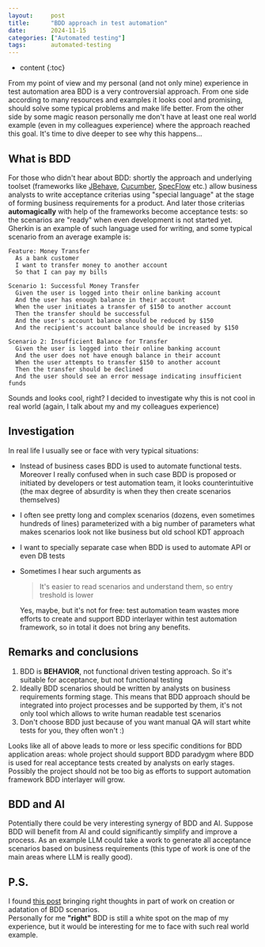 ```yaml
---
layout:     post
title:      "BDD approach in test automation"
date:       2024-11-15
categories: ["Automated testing"]
tags:       automated-testing
---
```


* content
{:toc}

From my point of view and my personal (and not only mine) experience in test automation area BDD is a very controversial approach. From one side according to many resources and examples it looks cool and promising, should solve some typical problems and make life better. From the other side by some magic reason personally me don't have at least one real world example (even in my colleagues experience) where the approach reached this goal. It's time to dive deeper to see why this happens...





## What is BDD

For those who didn't hear about BDD: shortly the approach and underlying toolset (frameworks like [JBehave](https://jbehave.org), [Cucumber](https://cucumber.io), [SpecFlow](https://specflow.org) etc.) allow business analysts to write acceptance criterias using "special language" at the stage of forming business requirements for a product. And later those criterias **automagically** with help of the frameworks become acceptance tests: so the scenarios are "ready" when even development is not started yet. Gherkin is an example of such language used for writing, and some typical scenario from an average example is:

```gherkin
Feature: Money Transfer
  As a bank customer
  I want to transfer money to another account 
  So that I can pay my bills

Scenario 1: Successful Money Transfer
  Given the user is logged into their online banking account
  And the user has enough balance in their account
  When the user initiates a transfer of $150 to another account
  Then the transfer should be successful
  And the user's account balance should be reduced by $150
  And the recipient's account balance should be increased by $150

Scenario 2: Insufficient Balance for Transfer
  Given the user is logged into their online banking account
  And the user does not have enough balance in their account
  When the user attempts to transfer $150 to another account
  Then the transfer should be declined
  And the user should see an error message indicating insufficient funds
```

Sounds and looks cool, right? I decided to investigate why this is not cool in real world (again, I talk about my and my colleagues experience)

## Investigation

In real life I usually see or face with very typical situations:
 - Instead of business cases BDD is used to automate functional tests. Moreover I really confused when in such case BDD is proposed or initiated by developers or test automation team, it looks counterintuitive (the max degree of absurdity is when they then create scenarios themselves)
 - I often see pretty long and complex scenarios (dozens, even sometimes hundreds of lines) parameterized with a big number of parameters what makes scenarios look not like business but old school KDT approach
 - I want to specially separate case when BDD is used to automate API or even DB tests
 - Sometimes I hear such arguments as
    > It's easier to read scenarios and understand them, so entry treshold is lower

    Yes, maybe, but it's not for free: test automation team wastes more efforts to create and support BDD interlayer within test automation framework, so in total it does not bring any benefits.

## Remarks and conclusions
1. BDD is **BEHAVIOR**, not functional driven testing approach. So it's suitable for acceptance, but not functional testing
2. Ideally BDD scenarios should be written by analysts on business requirements forming stage. This means that BDD approach should be integrated into project processes and be supported by them, it's not only tool which allows to write human readable test scenarios
3. Don't choose BDD just because of you want manual QA will start white tests for you, they often won't :)

Looks like all of above leads to more or less specific conditions for BDD application areas: whole project should support BDD paradygm where BDD is used for real acceptance tests created by analysts on early stages. Possibly the project should not be too big as efforts to support automation framework BDD interlayer will grow.

## BDD and AI

Potentially there could be very interesting synergy of BDD and AI. Suppose BDD will benefit from AI and could significantly simplify and improve a process. As an example LLM could take a work to generate all acceptance scenarios based on business requirements (this type of work is one of the main areas where LLM is really good).

## P.S.
I found [this post](https://gasparnagy.com/2019/05/clean-up-bad-bdd-scenarios/) bringing right thoughts in part of work on creation or adatation of BDD scenarios.  
Personally for me **"right"** BDD is still a white spot on the map of my experience, but it would be interesting for me to face with such real world example.